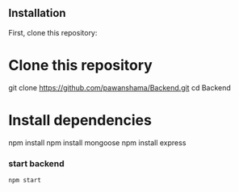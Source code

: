 ## Installation

First, clone this repository:

<!-- start:code block -->
# Clone this repository
git clone https://github.com/pawanshama/Backend.git
cd Backend

# Install dependencies
npm install
npm install mongoose
npm install express
### start backend
```
npm start
```
